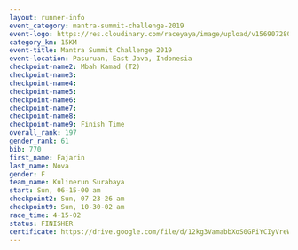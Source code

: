 ```yaml
---
layout: runner-info 
event_category: mantra-summit-challenge-2019 
event-logo: https://res.cloudinary.com/raceyaya/image/upload/v1569072809/logo/mantra-image_segrbx.jpg
category_km: 15KM 
event-title: Mantra Summit Challenge 2019 
event-location: Pasuruan, East Java, Indonesia 
checkpoint-name2: Mbah Kamad (T2) 
checkpoint-name3: 
checkpoint-name4: 
checkpoint-name5: 
checkpoint-name6: 
checkpoint-name7: 
checkpoint-name8: 
checkpoint-name9: Finish Time
overall_rank: 197
gender_rank: 61
bib: 770
first_name: Fajarin
last_name: Nova
gender: F
team_name: Kulinerun Surabaya
start: Sun, 06-15-00 am
checkpoint2: Sun, 07-23-26 am
checkpoint9: Sun, 10-30-02 am
race_time: 4-15-02
status: FINISHER
certificate: https://drive.google.com/file/d/12kg3VamabbXoS0GPiYCIyVreW6RUvKQb/view?usp=sharing
---
```

